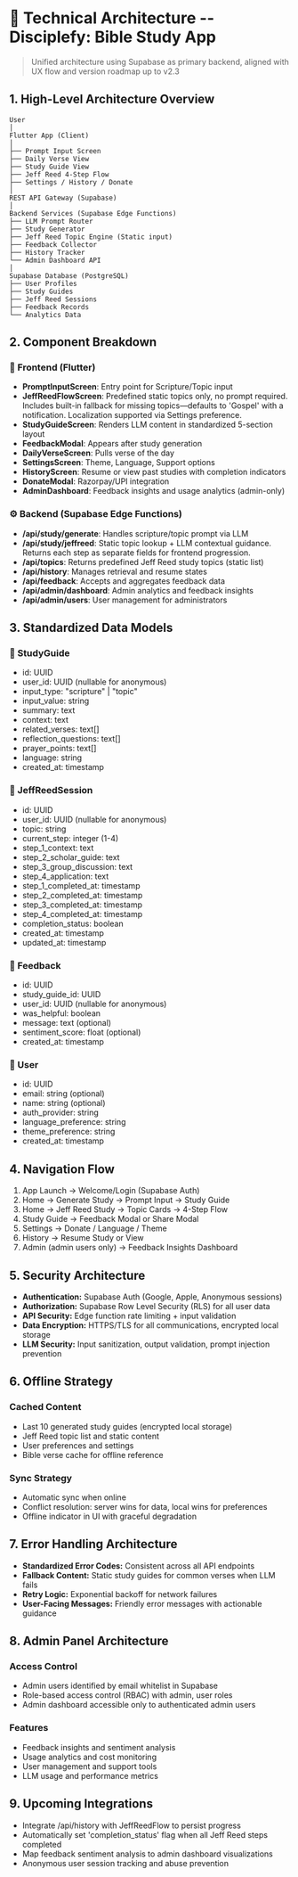 # **📐 Technical Architecture -- Disciplefy: Bible Study App**

> Unified architecture using Supabase as primary backend, aligned with UX flow and version roadmap up to v2.3

## **1. High-Level Architecture Overview**

```
User
│
Flutter App (Client)
│
├── Prompt Input Screen
├── Daily Verse View  
├── Study Guide View
├── Jeff Reed 4-Step Flow
├── Settings / History / Donate
│
REST API Gateway (Supabase)
│
Backend Services (Supabase Edge Functions)
├── LLM Prompt Router
├── Study Generator  
├── Jeff Reed Topic Engine (Static input)
├── Feedback Collector
├── History Tracker
└── Admin Dashboard API
│
Supabase Database (PostgreSQL)
├── User Profiles
├── Study Guides
├── Jeff Reed Sessions
├── Feedback Records
└── Analytics Data
```

## **2. Component Breakdown**

### **🧩 Frontend (Flutter)**

- **PromptInputScreen**: Entry point for Scripture/Topic input
- **JeffReedFlowScreen**: Predefined static topics only, no prompt required. Includes built-in fallback for missing topics—defaults to 'Gospel' with a notification. Localization supported via Settings preference.
- **StudyGuideScreen**: Renders LLM content in standardized 5-section layout
- **FeedbackModal**: Appears after study generation
- **DailyVerseScreen**: Pulls verse of the day
- **SettingsScreen**: Theme, Language, Support options
- **HistoryScreen**: Resume or view past studies with completion indicators
- **DonateModal**: Razorpay/UPI integration
- **AdminDashboard**: Feedback insights and usage analytics (admin-only)

### **⚙️ Backend (Supabase Edge Functions)**

- **/api/study/generate**: Handles scripture/topic prompt via LLM
- **/api/study/jeffreed**: Static topic lookup + LLM contextual guidance. Returns each step as separate fields for frontend progression.
- **/api/topics**: Returns predefined Jeff Reed study topics (static list)
- **/api/history**: Manages retrieval and resume states
- **/api/feedback**: Accepts and aggregates feedback data
- **/api/admin/dashboard**: Admin analytics and feedback insights
- **/api/admin/users**: User management for administrators

## **3. Standardized Data Models**

### **📌 StudyGuide**
- id: UUID
- user_id: UUID (nullable for anonymous)
- input_type: "scripture" | "topic"
- input_value: string
- summary: text
- context: text
- related_verses: text[]
- reflection_questions: text[]
- prayer_points: text[]
- language: string
- created_at: timestamp

### **📌 JeffReedSession**
- id: UUID
- user_id: UUID (nullable for anonymous)
- topic: string
- current_step: integer (1-4)
- step_1_context: text
- step_2_scholar_guide: text
- step_3_group_discussion: text
- step_4_application: text
- step_1_completed_at: timestamp
- step_2_completed_at: timestamp
- step_3_completed_at: timestamp
- step_4_completed_at: timestamp
- completion_status: boolean
- created_at: timestamp
- updated_at: timestamp

### **📌 Feedback**
- id: UUID
- study_guide_id: UUID
- user_id: UUID (nullable for anonymous)
- was_helpful: boolean
- message: text (optional)
- sentiment_score: float (optional)
- created_at: timestamp

### **📌 User** 
- id: UUID
- email: string (optional)
- name: string (optional)
- auth_provider: string
- language_preference: string
- theme_preference: string
- created_at: timestamp

## **4. Navigation Flow**

1. App Launch → Welcome/Login (Supabase Auth)
2. Home → Generate Study → Prompt Input → Study Guide
3. Home → Jeff Reed Study → Topic Cards → 4-Step Flow
4. Study Guide → Feedback Modal or Share Modal
5. Settings → Donate / Language / Theme
6. History → Resume Study or View
7. Admin (admin users only) → Feedback Insights Dashboard

## **5. Security Architecture**

- **Authentication:** Supabase Auth (Google, Apple, Anonymous sessions)
- **Authorization:** Supabase Row Level Security (RLS) for all user data
- **API Security:** Edge function rate limiting + input validation
- **Data Encryption:** HTTPS/TLS for all communications, encrypted local storage
- **LLM Security:** Input sanitization, output validation, prompt injection prevention

## **6. Offline Strategy**

### **Cached Content**
- Last 10 generated study guides (encrypted local storage)
- Jeff Reed topic list and static content
- User preferences and settings
- Bible verse cache for offline reference

### **Sync Strategy**
- Automatic sync when online
- Conflict resolution: server wins for data, local wins for preferences
- Offline indicator in UI with graceful degradation

## **7. Error Handling Architecture**

- **Standardized Error Codes:** Consistent across all API endpoints
- **Fallback Content:** Static study guides for common verses when LLM fails
- **Retry Logic:** Exponential backoff for network failures
- **User-Facing Messages:** Friendly error messages with actionable guidance

## **8. Admin Panel Architecture**

### **Access Control**
- Admin users identified by email whitelist in Supabase
- Role-based access control (RBAC) with admin, user roles
- Admin dashboard accessible only to authenticated admin users

### **Features**
- Feedback insights and sentiment analysis
- Usage analytics and cost monitoring
- User management and support tools
- LLM usage and performance metrics

## **9. Upcoming Integrations**

- Integrate /api/history with JeffReedFlow to persist progress
- Automatically set 'completion_status' flag when all Jeff Reed steps completed
- Map feedback sentiment analysis to admin dashboard visualizations
- Anonymous user session tracking and abuse prevention